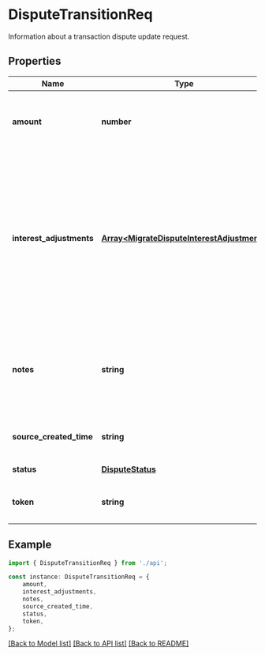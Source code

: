 # DisputeTransitionReq

Information about a transaction dispute update request.

## Properties

Name | Type | Description | Notes
------------ | ------------- | ------------- | -------------
**amount** | **number** | Updated amount of the dispute, based on the resolution. | [default to undefined]
**interest_adjustments** | [**Array&lt;MigrateDisputeInterestAdjustment&gt;**](MigrateDisputeInterestAdjustment.md) | a list of interest charges and their effective times, if applicable. Note that this typically only applies for a cross-cycle activity, such as a dispute or payment  | [optional] [default to undefined]
**notes** | **string** | Additional information on the dispute update (for example, a reason for the dispute update). | [optional] [default to undefined]
**source_created_time** | **string** | Date and time when the dispute occurred. | [optional] [default to undefined]
**status** | [**DisputeStatus**](DisputeStatus.md) |  | [default to undefined]
**token** | **string** | Unique identifier of the dispute update. | [optional] [default to undefined]

## Example

```typescript
import { DisputeTransitionReq } from './api';

const instance: DisputeTransitionReq = {
    amount,
    interest_adjustments,
    notes,
    source_created_time,
    status,
    token,
};
```

[[Back to Model list]](../README.md#documentation-for-models) [[Back to API list]](../README.md#documentation-for-api-endpoints) [[Back to README]](../README.md)
